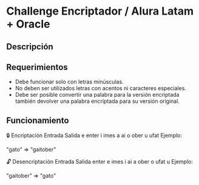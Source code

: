# Challenge Encriptador / Alura Latam + Oracle

## Descripción

## Requerimientos
* Debe funcionar solo con letras minúsculas.
* No deben ser utilizados letras con acentos ni caracteres especiales.
* Debe ser posible convertir una palabra para la versión encriptada también devolver una palabra encriptada para su versión original.

## Funcionamiento
🔒 Encriptación
Entrada	Salida
e	enter
i	imes
a	ai
o	ober
u	ufat
Ejemplo:

"gato" => "gaitober"

🔓 Desencriptación
Entrada	Salida
enter	e
imes	i
ai	a
ober	o
ufat	u
Ejemplo:

"gaitober" => "gato"
